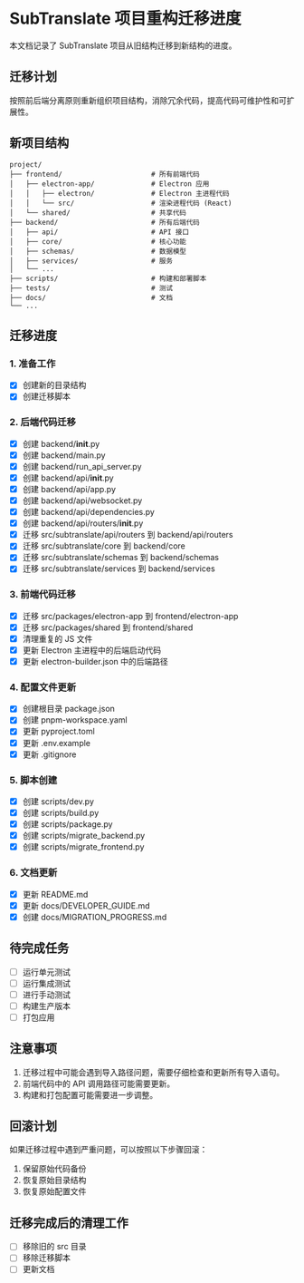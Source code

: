 # SubTranslate 项目重构迁移进度

本文档记录了 SubTranslate 项目从旧结构迁移到新结构的进度。

## 迁移计划

按照前后端分离原则重新组织项目结构，消除冗余代码，提高代码可维护性和可扩展性。

## 新项目结构

```
project/
├── frontend/                      # 所有前端代码
│   ├── electron-app/              # Electron 应用
│   │   ├── electron/              # Electron 主进程代码
│   │   └── src/                   # 渲染进程代码 (React)
│   └── shared/                    # 共享代码
├── backend/                       # 所有后端代码
│   ├── api/                       # API 接口
│   ├── core/                      # 核心功能
│   ├── schemas/                   # 数据模型
│   ├── services/                  # 服务
│   └── ...
├── scripts/                       # 构建和部署脚本
├── tests/                         # 测试
├── docs/                          # 文档
└── ...
```

## 迁移进度

### 1. 准备工作

- [x] 创建新的目录结构
- [x] 创建迁移脚本

### 2. 后端代码迁移

- [x] 创建 backend/__init__.py
- [x] 创建 backend/main.py
- [x] 创建 backend/run_api_server.py
- [x] 创建 backend/api/__init__.py
- [x] 创建 backend/api/app.py
- [x] 创建 backend/api/websocket.py
- [x] 创建 backend/api/dependencies.py
- [x] 创建 backend/api/routers/__init__.py
- [x] 迁移 src/subtranslate/api/routers 到 backend/api/routers
- [x] 迁移 src/subtranslate/core 到 backend/core
- [x] 迁移 src/subtranslate/schemas 到 backend/schemas
- [x] 迁移 src/subtranslate/services 到 backend/services

### 3. 前端代码迁移

- [x] 迁移 src/packages/electron-app 到 frontend/electron-app
- [x] 迁移 src/packages/shared 到 frontend/shared
- [x] 清理重复的 JS 文件
- [x] 更新 Electron 主进程中的后端启动代码
- [x] 更新 electron-builder.json 中的后端路径

### 4. 配置文件更新

- [x] 创建根目录 package.json
- [x] 创建 pnpm-workspace.yaml
- [x] 更新 pyproject.toml
- [x] 更新 .env.example
- [x] 更新 .gitignore

### 5. 脚本创建

- [x] 创建 scripts/dev.py
- [x] 创建 scripts/build.py
- [x] 创建 scripts/package.py
- [x] 创建 scripts/migrate_backend.py
- [x] 创建 scripts/migrate_frontend.py

### 6. 文档更新

- [x] 更新 README.md
- [x] 更新 docs/DEVELOPER_GUIDE.md
- [x] 创建 docs/MIGRATION_PROGRESS.md

## 待完成任务

- [ ] 运行单元测试
- [ ] 运行集成测试
- [ ] 进行手动测试
- [ ] 构建生产版本
- [ ] 打包应用

## 注意事项

1. 迁移过程中可能会遇到导入路径问题，需要仔细检查和更新所有导入语句。
2. 前端代码中的 API 调用路径可能需要更新。
3. 构建和打包配置可能需要进一步调整。

## 回滚计划

如果迁移过程中遇到严重问题，可以按照以下步骤回滚：

1. 保留原始代码备份
2. 恢复原始目录结构
3. 恢复原始配置文件

## 迁移完成后的清理工作

- [ ] 移除旧的 src 目录
- [ ] 移除迁移脚本
- [ ] 更新文档
